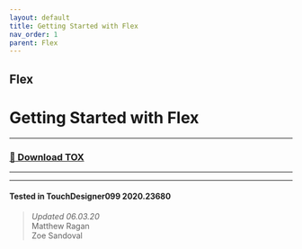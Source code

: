 ```yaml
---
layout: default
title: Getting Started with Flex
nav_order: 1
parent: Flex
---
```


## Flex
# Getting Started with Flex

----

### [:floppy_disk: Download TOX](https://github.com/mir-lab/touchdesigner-instancing-examples-code/raw/main/tox/010-flex/container_getting_started.tox)

----


---

#### Tested in TouchDesigner099 2020.23680 
>*Updated 06.03.20*  
Matthew Ragan  
Zoe Sandoval   